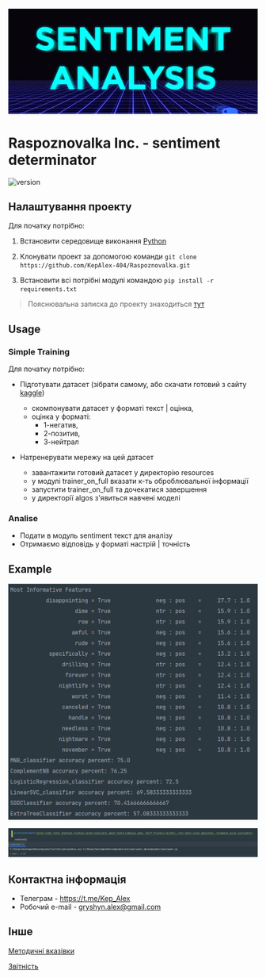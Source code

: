 ![logo](docs/logo.png)

# Raspoznovalka Inc. - sentiment determinator
![version](https://badgen.net/badge/version/0.1.2/green)

## Налаштування проекту
Для початку потрібно:
1.  Встановити середовище виконання [Python](https://www.python.org/ftp/python/3.9.4/python-3.9.4-amd64.exe)

2. Клонувати проект за допомогою команди `git clone https://github.com/KepAlex-404/Raspoznovalka.git`

3. Встановити всі потрібні модулі командою `pip install -r requirements.txt`

>Пояснювальна записка до проекту знаходиться [тут](docs/introduction.md)

## Usage

### Simple Training
Для початку потрібно:
* Підготувати датасет (зібрати самому, або скачати готовий з сайту [kaggle](https://www.kaggle.com/datasets))
    * скомпонувати датасет у форматі текст | оцінка,
    * оцінка у форматі: 
      * 1-негатив, 
      * 2-позитив, 
      * 3-нейтрал

*  Натренерувати мережу на цей датасет
    * завантажити готовий датасет у директорію resources
    * у модулі trainer_on_full вказати к-ть оброблювальної інформації
    * запустити trainer_on_full та дочекатися завершення
    * у директорії algos з'явиться навчені моделі
    
### Analise
* Подати в модуль sentiment текст для аналізу
* Отримаємо відповідь у форматі настрій | точність
## Example
![example](docs/res2.png)

![example](docs/res1.png)

## Контактна інформація
* Телеграм - https://t.me/Kep_Alex
* Робочий e-mail - gryshyn.alex@gmail.com

## Інше
[Методичні вказівки](https://jace-dev.herokuapp.com/design/js-talks#/)

[Звітність](https://drive.google.com/file/d/1A5Pxqb0Esy78t9xhMlkWzzx4chdkXAl2/view?usp=sharing)